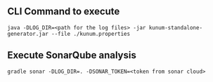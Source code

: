 ## CLI Command to execute
```
java -DLOG_DIR=<path for the log files> -jar kunum-standalone-generator.jar --file ./kunum.properties
```


## Execute SonarQube analysis

```
gradle sonar -DLOG_DIR=. -DSONAR_TOKEN=<token from sonar cloud>
```